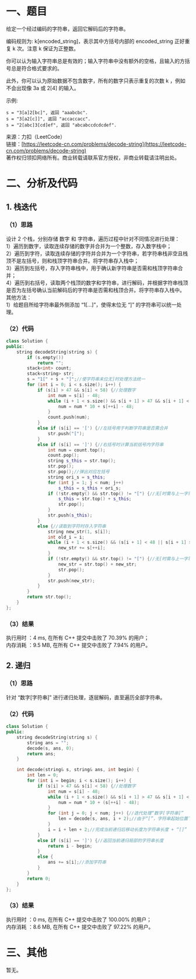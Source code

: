 # 一、题目
给定一个经过编码的字符串，返回它解码后的字符串。  
  
编码规则为: k[encoded_string]，表示其中方括号内部的 encoded_string 正好重复 k 次。注意 k 保证为正整数。  
  
你可以认为输入字符串总是有效的；输入字符串中没有额外的空格，且输入的方括号总是符合格式要求的。  
  
此外，你可以认为原始数据不包含数字，所有的数字只表示重复的次数 k ，例如不会出现像 3a 或 2[4] 的输入。  
  
示例:  
```
s = "3[a]2[bc]", 返回 "aaabcbc".
s = "3[a2[c]]", 返回 "accaccacc".
s = "2[abc]3[cd]ef", 返回 "abcabccdcdcdef".
```
来源：力扣（LeetCode）  
链接：[https://leetcode-cn.com/problems/decode-string](https://leetcode-cn.com/problems/decode-string)  
著作权归领扣网络所有。商业转载请联系官方授权，非商业转载请注明出处。  
# 二、分析及代码
## 1. 栈迭代
### （1）思路
设计 2 个栈，分别存储 数字 和 字符串，遍历过程中针对不同情况进行处理：  
1）遍历到数字，读取连续存储的数字并合并为一个整数，存入数字栈中；  
2）遍历到字符，读取连续存储的字符并合并为一个字符串，若字符串栈非空且栈顶不是左括号，则和栈顶字符串合并。将字符串存入栈中；  
3）遍历到左括号，存入字符串栈中，用于确认新字符串是否需和栈顶字符串合并；  
4）遍历到右括号，读取两个栈顶的数字和字符串，进行解码，并根据字符串栈顶是否为左括号确认当前解码后的字符串是否需和栈顶合并。将字符串存入栈中。  
其他方法：  
1）给题目所给字符串最外侧添加 “1[...]”，使得末位无 “]” 的字符串可以统一处理。  
### （2）代码
```cpp
class Solution {
public:
    string decodeString(string s) {
        if (s.empty())
            return "";
        stack<int> count;
        stack<string> str;
        s = "1[" + s + "]";//使字符串末位无]时处理方法统一
        for (int i = 0; i < s.size(); i++) {
            if (s[i] > 47 && s[i] < 58) {//处理数字
                int num = s[i] - 48;
                while (i + 1 < s.size() && s[i + 1] > 47 && s[i + 1] < 58) {//处理大于9的数字
                    num = num * 10 + s[++i] - 48;
                }
                count.push(num);
            }
            else if (s[i] == '[') {//左括号用于判断字符串是否需合并
                str.push("[");
            }
            else if (s[i] == ']') {//右括号时计算当前括号内字符串
                int num = count.top();
                count.pop();
                string s_this = str.top();
                str.pop();
                str.pop();//弹出对应左括号
                string ori_s = s_this;
                for (int j = 1; j < num; j++)
                    s_this = s_this + ori_s;
                if (!str.empty() && str.top() != "[") {//无[时需与上一字符串合并
                    s_this = str.top() + s_this;
                    str.pop();
                }
                str.push(s_this);
            }
            else {//读取到字符时存入字符串
                string new_str(1, s[i]);
                int old_i = i;
                while (i + 1 < s.size() && (s[i + 1] < 48 || s[i + 1] > 57) && s[i + 1] != '[' && s[i + 1] != ']') {//合并连续的字符
                    new_str += s[++i];
                }
                if (!str.empty() && str.top() != "[") {//无[时需与上一字符串合并
                    new_str = str.top() + new_str;
                    str.pop();
                }
                str.push(new_str);
            }
        }
        return str.top();
    }
};
```
### （3）结果
执行用时 ：4 ms, 在所有 C++ 提交中击败了 70.39% 的用户；  
内存消耗 ：9.5 MB, 在所有 C++ 提交中击败了 7.94% 的用户。  
## 2. 递归
### （1）思路
针对 “数字[字符串]” 进行递归处理，逐层解码，直至遍历全部字符串。  
### （2）代码
```cpp
class Solution {
public:
    string decodeString(string s) {
        string ans = "";
        decode(s, ans, 0);
        return ans;
    }

    int decode(string& s, string& ans, int begin) {
        int len = 0;
        for (int i = begin; i < s.size(); i++) {
            if (s[i] > 47 && s[i] < 58) {//处理数字
                int num = s[i] - 48;
                while (i + 1 < s.size() && s[i + 1] > 47 && s[i + 1] < 58) {
                    num = num * 10 + (s[++i] - 48); 
                }
                for (int j = 0; j < num; j++) {//迭代处理“数字[字符串]” 
                    len = decode(s, ans, i + 2);//由于“[”，字符串起始位置下标+2
                }
                i = i + len + 2;//完成当前递归后移动长度为字符串长度 + “[]”
            }
            else if (s[i] == ']') {//返回当前递归局部的字符串长度
                return i - begin;
            } 
            else {
                ans += s[i];//添加字符串
            }
        }
        return 0;
    }
};
```
### （3）结果
执行用时 ：0 ms, 在所有 C++ 提交中击败了 100.00% 的用户；  
内存消耗 ：8.6 MB, 在所有 C++ 提交中击败了 97.22% 的用户。  
# 三、其他
暂无。  
